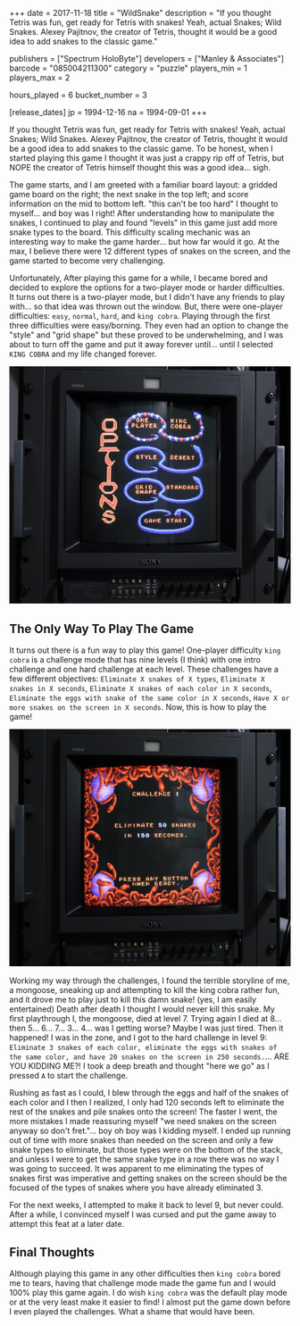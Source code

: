 +++
date = 2017-11-18
title = "WildSnake"
description = "If you thought Tetris was fun, get ready for Tetris with snakes! Yeah, actual Snakes; Wild Snakes.  Alexey Pajitnov, the creator of Tetris, thought it would be a good idea to add snakes to the classic game."

publishers = ["Spectrum HoloByte"]
developers = ["Manley & Associates"]
barcode = "085004211300"
category = "puzzle"
players_min = 1
players_max = 2

hours_played = 6
bucket_number = 3

[release_dates]
    jp = 1994-12-16
    na = 1994-09-01
+++

If you thought Tetris was fun, get ready for Tetris with snakes! Yeah, actual Snakes; Wild Snakes.  Alexey Pajitnov, the creator of Tetris, thought it would be a good idea to add snakes to the classic game.  To be honest, when I started playing this game I thought it was just a crappy rip off of Tetris, but NOPE the creator of Tetris himself thought this was a good idea... sigh.

The game starts, and I am greeted with a familiar board layout: a gridded game board on the right; the next snake in the top left; and score information on the mid to bottom left.  "this can't be too hard" I thought to myself... and boy was I right!  After understanding how to manipulate the snakes, I continued to play and found "levels" in this game just add more snake types to the board.  This difficulty scaling mechanic was an interesting way to make the game harder... but how far would it go.  At the max, I believe there were 12 different types of snakes on the screen, and the game started to become very challenging.

Unfortunately, After playing this game for a while, I became bored and decided to explore the options for a two-player mode or harder difficulties.  It turns out there is a two-player mode, but I didn't have any friends to play with... so that idea was thrown out the window. But, there were one-player difficulties: `easy`, `normal`, `hard`, and `king cobra`.  Playing through the first three difficulties were easy/borning.  They even had an option to change the "style" and "grid shape" but these proved to be underwhelming, and I was about to turn off the game and put it away forever until... until I selected `KING COBRA` and my life changed forever.

![wildsnake - options screen](/img/snes/wildsnake/options.png "wildsnake - options screen")

## The Only Way To Play The Game

It turns out there is a fun way to play this game! One-player difficulty `king cobra` is a challenge mode that has nine levels (I think) with one intro challenge and one hard challenge at each level.  These challenges have a few different objectives: `Eliminate X snakes of X types`, `Eliminate X snakes in X seconds`, `Eliminate X snakes of each color in X seconds`, `Eliminate the eggs with snake of the same color in X seconds`, `Have X or more snakes on the screen in X seconds`.  Now, this is how to play the game!

![wildsnake - challenge 1](/img/snes/wildsnake/challenge.png "wildsnake - challenge 1")

Working my way through the challenges, I found the terrible storyline of me, a mongoose, sneaking up and attempting to kill the king cobra rather fun, and it drove me to play just to kill this damn snake!  (yes, I am easily entertained)  Death after death I thought I would never kill this snake. My first playthrough I, the mongoose, died at level 7.  Trying again I died at 8... then 5... 6... 7... 3... 4... was I getting worse? Maybe I was just tired.  Then it happened! I was in the zone, and I got to the hard challenge in level 9: `Eliminate 3 snakes of each color, eliminate the eggs with snakes of the same color, and have 20 snakes on the screen in 250 seconds.`... ARE YOU KIDDING ME?!  I took a deep breath and thought "here we go" as I pressed `A` to start the challenge.

Rushing as fast as I could, I blew through the eggs and half of the snakes of each color and I then I realized, I only had 120 seconds left to eliminate the rest of the snakes and pile snakes onto the screen!  The faster I went, the more mistakes I made reassuring myself "we need snakes on the screen anyway so don't fret."...  boy oh boy was I kidding myself.  I ended up running out of time with more snakes than needed on the screen and only a few snake types to eliminate, but those types were on the bottom of the stack, and unless I were to get the same snake type in a row there was no way I was going to succeed.  It was apparent to me eliminating the types of snakes first was imperative and getting snakes on the screen should be the focused of the types of snakes where you have already eliminated 3.

For the next weeks, I attempted to make it back to level 9, but never could.  After a while, I convinced myself I was cursed and put the game away to attempt this feat at a later date.

## Final Thoughts

Although playing this game in any other difficulties then `king cobra` bored me to tears, having that challenge mode made the game fun and I would 100% play this game again.  I do wish `king cobra` was the default play mode or at the very least make it easier to find!  I almost put the game down before I even played the challenges.  What a shame that would have been.